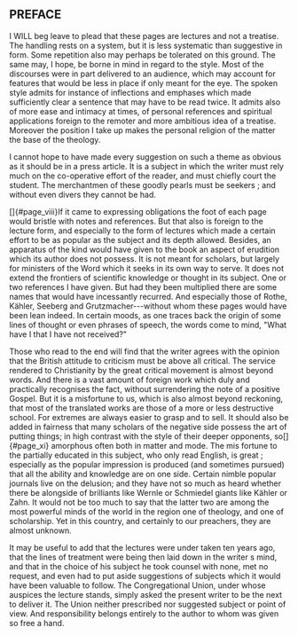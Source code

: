 ## PREFACE 



I WILL beg leave to plead that these pages are 
lectures and not a treatise. The handling rests on a 
system, but it is less systematic than suggestive in 
form. Some repetition also may perhaps be tolerated 
on this ground. The same may, I hope, be borne in 
mind in regard to the style. Most of the discourses were 
in part delivered to an audience, which may account 
for features that would be less in place if only meant for 
the eye. The spoken style admits for instance of 
inflections and emphases which made sufficiently clear a 
sentence that may have to be read twice. It admits also 
of more ease and intimacy at times, of personal references 
and spiritual applications foreign to the remoter and more 
ambitious idea of a treatise. Moreover the position I 
take up makes the personal religion of the matter the 
base of the theology. 

I cannot hope to have made every suggestion on 
such a theme as obvious as it should be in a press 
article. It is a subject in which the writer must rely 
much on the co-operative effort of the reader, and 
must chiefly court the student. The merchantmen of 
these goodly pearls must be seekers ; and without 
even divers they cannot be had. 

[]{#page_viii}If it came to expressing obligations the foot of each 
page would bristle with notes and references. But 
that also is foreign to the lecture form, and especially 
to the form of lectures which made a certain effort to 
be as popular as the subject and its depth allowed. 
Besides, an apparatus of the kind would have given to 
the book an aspect of erudition which its author does 
not possess. It is not meant for scholars, but largely 
for ministers of the Word which it seeks in its own way 
to serve. It does not extend the frontiers of scientific 
knowledge or thought in its subject. One or two 
references I have given. But had they been multiplied 
there are some names that would have incessantly 
recurred. And especially those of Rothe, Kähler, Seeberg 
and Grutzmacher---without whom these pages would have 
been lean indeed. In certain moods, as one traces back 
the origin of some lines of thought or even phrases of 
speech, the words come to mind, "What have I that I 
have not received?" 

Those who read to the end will find that the writer 
agrees with the opinion that the British attitude to 
criticism must be above all critical. The service 
rendered to Christianity by the great critical movement 
is almost beyond words. And there is a vast amount 
of foreign work which duly and practically recognises 
the fact, without surrendering the note of a positive 
Gospel. But it is a misfortune to us, which is also 
almost beyond reckoning, that most of the translated 
works are those of a more or less destructive school. 
For extremes are always easier to grasp and to sell. It 
should also be added in fairness that many scholars of 
the negative side possess the art of putting things; in 
high contrast with the style of their deeper opponents, so[]{#page_xi}
amorphous often both in matter and mode. The mis 
fortune to the partially educated in this subject, who only 
read English, is great ; especially as the popular impression 
is produced (and sometimes pursued) that all the ability 
and knowledge are on one side. Certain nimble popular 
journals live on the delusion; and they have not so much 
as heard whether there be alongside of brilliants like 
Wernle or Schmiedel giants like Kähler or Zahn. It 
would not be too much to say that the latter two are 
among the most powerful minds of the world in the 
region one of theology, and one of scholarship. Yet in 
this country, and certainly to our preachers, they are 
almost unknown. 

It may be useful to add that the lectures were under 
taken ten years ago, that the lines of treatment were 
being then laid down in the writer s mind, and that in 
the choice of his subject he took counsel with none, met 
no request, and even had to put aside suggestions of 
subjects which it would have been valuable to follow. 
The Congregational Union, under whose auspices the 
lecture stands, simply asked the present writer to be the 
next to deliver it. The Union neither prescribed nor 
suggested subject or point of view. And responsibility 
belongs entirely to the author to whom was given so free 
a hand. 

